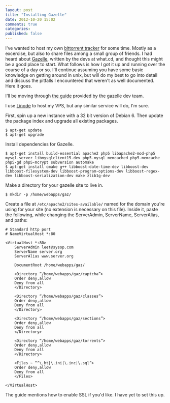 ```yaml
---
layout: post
title: "Installing Gazelle"
date: 2012-10-20 15:02
comments: true
categories: 
published: false
---
```


I've wanted to host my own [bittorrent tracker](http://en.wikipedia.org/wiki/BitTorrent_tracker) for some time. Mostly as a excercise, but also to share files among a small group of friends. I had heard about [Gazelle](http://code.google.com/p/gazellewhatcd/), written by the devs at what.cd, and thought this might be a good place to start. What follows is how I got it up and running over the course of a day or so. I'll continue assuming you have some basic knowledge on getting around in unix, but will do my best to go into detail and discuss the pitfalls I encountered that weren't as well documented. Here it goes.

I'll be moving through [the guide](http://code.google.com/p/gazellewhatcd/wiki/InstalationDebian) provided by the gazelle dev team.

I use [Linode](http://www.linode.com) to host my VPS, but any similar service will do, I'm sure. 

First, spin up a new instance with a 32 bit version of Debian 6. Then update the package index and upgrade all existing packages.
```
$ apt-get update
$ apt-get upgrade
```

Install dependencies for Gazelle.
```
$ apt-get install build-essential apache2 php5 libapache2-mod-php5 mysql-server libmysqlclient15-dev php5-mysql memcached php5-memcache php5-gd php5-mcrypt subversion automake
$ apt-get install cmake g++ libboost-date-time-dev libboost-dev libboost-filesystem-dev libboost-program-options-dev libboost-regex-dev libboost-serialization-dev make zlib1g-dev
```

Make a directory for your gazelle site to live in.
```
$ mkdir -p /home/webapps/gaz/
```

Create a file at `/etc/apache2/sites-available/` named for the domain you're using for your site (no extension is necessary on this file). Inside it, paste the following, while changing the ServerAdmin, ServerName, ServerAlias, and paths:
```
# Standard http port
# NameVirtualHost *:80

<VirtualHost *:80>
    ServerAdmin leet@sysop.com
    ServerName server.org
    ServerAlias www.server.org

    DocumentRoot /home/webapps/gaz/

    <Directory “/home/webapps/gaz/captcha”>
    Order deny,allow
    Deny from all
    </Directory>

    <Directory “/home/webapps/gaz/classes”>
    Order deny,allow
    Deny from all
    </Directory>

    <Directory “/home/webapps/gaz/sections”>
    Order deny,allow
    Deny from all
    </Directory>

    <Directory “/home/webapps/gaz/torrents”>
    Order deny,allow
    Deny from all
    </Directory>

    <Files ~ “^\.ht|\.ini|\.inc|\.sql”>
    Order deny,allow
    Deny from all
    </Files>

</VirtualHost>
```

The guide mentions how to enable SSL if you'd like. I have yet to set this up.


